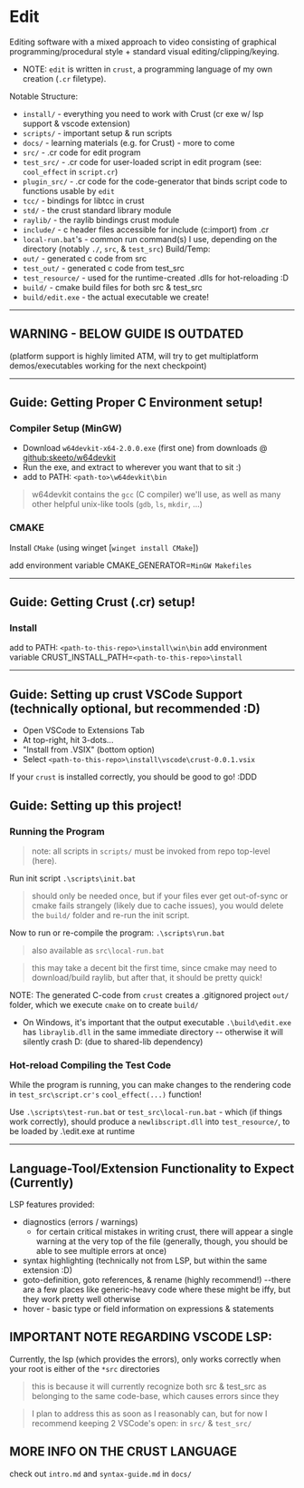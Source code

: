 # Edit

<!-- ## New Addition (Serialization! - Apr 20~) -->
<!---->
<!-- * ensure that you create a `saves/` folder in `edit/` -->
<!---->
<!-- HOTKEYS: -->
<!-- - key `o`: Open Modal (type project name into textbox and enter -- opened from `saves/<project_name>`) -->
<!-- - key `s`: Save Modal (type project name into textbox and enter -- saved to `saves/<project_name>`) -->
<!--     * NOTE: when you save over an existing project name, the previous save will be renamed to `saves/<project_name>_old_<random_number>` -->
<!---->
<!-- --- -->
<!-- ### Serialization via command line (not recommended rn imo) -->
<!---->
<!-- * after building program: (e.g. `.\scripts\run.bat`) -->
<!---->
<!-- On-quit, save a project with name -->
<!-- `.\build\edit.exe -s <save_name>` -->
<!---->
<!-- On-open, open a save with name -->
<!-- `.\build\edit.exe -o <save_name>` -->
<!---->
<!-- Eg: -->
<!-- `.\build\edit.exe -s abc1` -->
<!-- `.\build\edit.exe -o abc1 -s abc2` -->
<!-- > I recommend not saving to the same name atm, to maintain the last version if anything went wrong (also I think there may be some issues with writing to the same location... not sure tbh but I don't trust it) -->
<!---->
<!---->
<!-- --- -->

Editing software with a mixed approach to video consisting of graphical programming/procedural style + standard visual editing/clipping/keying.
- NOTE: `edit` is written in `crust`, a programming language of my own creation (`.cr` filetype).

Notable Structure:
* `install/`           - everything you need to work with Crust (cr exe w/ lsp support & vscode extension)
* `scripts/`           - important setup & run scripts
* `docs/`              - learning materials (e.g. for Crust) - more to come
* `src/`               - .cr code for edit program
* `test_src/`          - .cr code for user-loaded script in edit program (see: `cool_effect` in `script.cr`)
* `plugin_src/`        - .cr code for the code-generator that binds script code to functions usable by `edit`
* `tcc/`               - bindings for libtcc in crust
* `std/`               - the crust standard library module
* `raylib/`            - the raylib bindings crust module
* `include/`           - c header files accessible for include (c:import) from .cr
* `local-run.bat`'s    - common run command(s) I use, depending on the directory (notably `./`, `src`, & `test_src`)
Build/Temp:
* `out/`               - generated c code from src
* `test_out/`          - generated c code from test_src
* `test_resource/`     - used for the runtime-created .dlls for hot-reloading :D
* `build/`             - cmake build files for both src & test_src
* `build/edit.exe`     - the actual executable we create!
---
## WARNING - BELOW GUIDE IS OUTDATED
(platform support is highly limited ATM, will try to get multiplatform demos/executables working for the next checkpoint)

---

## Guide: Getting Proper C Environment setup!

### Compiler Setup (MinGW)
* Download `w64devkit-x64-2.0.0.exe` (first one) from downloads @ [github:skeeto/w64devkit](https://github.com/skeeto/w64devkit/releases)
* Run the exe, and extract to wherever you want that to sit :)
* add to PATH: `<path-to>\w64devkit\bin`

> w64devkit contains the `gcc` (C compiler) we'll use, as well as many other helpful unix-like tools (`gdb`, `ls`, `mkdir`, ...)

### CMAKE
Install `CMake` (using winget [`winget install CMake`])

add environment variable
CMAKE_GENERATOR=`MinGW Makefiles`

---

## Guide: Getting Crust (.cr) setup!

### Install
add to PATH: `<path-to-this-repo>\install\win\bin`
add environment variable
CRUST_INSTALL_PATH=`<path-to-this-repo>\install`

---

## Guide: Setting up crust VSCode Support (technically optional, but recommended :D)
* Open VSCode to Extensions Tab
* At top-right, hit 3-dots...
* "Install from .VSIX" (bottom option)
* Select `<path-to-this-repo>\install\vscode\crust-0.0.1.vsix`

If your `crust` is installed correctly, you should be good to go! :DDD

## Guide: Setting up this project!

### Running the Program

> note: all scripts in `scripts/` must be invoked from repo top-level (here).

Run init script
`.\scripts\init.bat`

> should only be needed once, but if your files ever get out-of-sync or cmake fails strangely (likely due to cache issues), you would delete the `build/` folder and re-run the init script.

Now to run or re-compile the program:
`.\scripts\run.bat`
> also available as `src\local-run.bat`

> this may take a decent bit the first time, since cmake may need to download/build raylib, but after that, it should be pretty quick!

NOTE: The generated C-code from `crust` creates a .gitignored project `out/` folder, which we execute `cmake` on to create `build/`
* On Windows, it's important that the output executable `.\build\edit.exe` has `libraylib.dll` in the same immediate directory -- otherwise it will silently crash D: (due to shared-lib dependency)

### Hot-reload Compiling the Test Code

While the program is running, you can make changes to the rendering code in `test_src\script.cr's` `cool_effect(...)` function!

Use `.\scripts\test-run.bat` or `test_src\local-run.bat` - which (if things work correctly), should produce a `newlibscript.dll` into `test_resource/`, to be loaded by .\edit.exe at runtime

---

## Language-Tool/Extension Functionality to Expect (Currently)
LSP features provided:
* diagnostics (errors / warnings)
    - for certain critical mistakes in writing crust, there will appear a single warning at the very top of the file (generally, though, you should be able to see multiple errors at once)
* syntax highlighting (technically not from LSP, but within the same extension :D)
* goto-definition, goto references, & rename (highly recommend!)  --there are a few places like generic-heavy code where these might be iffy, but they work pretty well otherwise
* hover - basic type or field information on expressions & statements

## IMPORTANT NOTE REGARDING VSCODE LSP:
Currently, the lsp (which provides the errors), only works correctly when your root is either of the `*src` directories
> this is because it will currently recognize both src & test_src as belonging to the same code-base, which causes errors since they 

> I plan to address this as soon as I reasonably can, but for now I recommend keeping 2 VSCode's open: in `src/` & `test_src/`

## MORE INFO ON THE CRUST LANGUAGE

check out `intro.md` and `syntax-guide.md` in `docs/`
